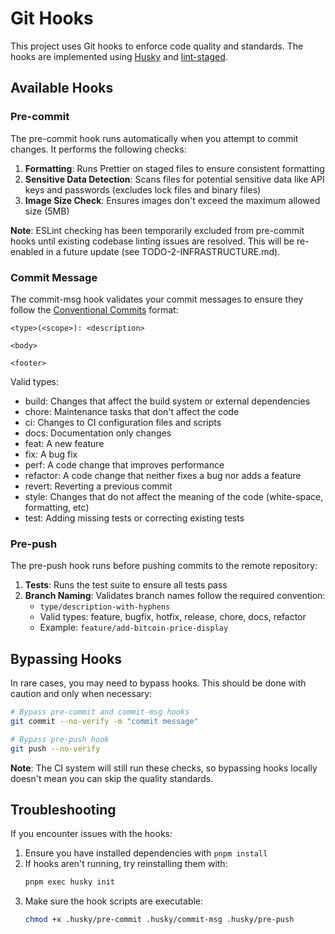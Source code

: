 # Git Hooks

This project uses Git hooks to enforce code quality and standards. The hooks are implemented using [Husky](https://github.com/typicode/husky) and [lint-staged](https://github.com/okonet/lint-staged).

## Available Hooks

### Pre-commit

The pre-commit hook runs automatically when you attempt to commit changes. It performs the following checks:

1. **Formatting**: Runs Prettier on staged files to ensure consistent formatting
2. **Sensitive Data Detection**: Scans files for potential sensitive data like API keys and passwords (excludes lock files and binary files)
3. **Image Size Check**: Ensures images don't exceed the maximum allowed size (5MB)

**Note**: ESLint checking has been temporarily excluded from pre-commit hooks until existing codebase linting issues are resolved. This will be re-enabled in a future update (see TODO-2-INFRASTRUCTURE.md).

### Commit Message

The commit-msg hook validates your commit messages to ensure they follow the [Conventional Commits](https://www.conventionalcommits.org/) format:

```
<type>(<scope>): <description>

<body>

<footer>
```

Valid types:

- build: Changes that affect the build system or external dependencies
- chore: Maintenance tasks that don't affect the code
- ci: Changes to CI configuration files and scripts
- docs: Documentation only changes
- feat: A new feature
- fix: A bug fix
- perf: A code change that improves performance
- refactor: A code change that neither fixes a bug nor adds a feature
- revert: Reverting a previous commit
- style: Changes that do not affect the meaning of the code (white-space, formatting, etc)
- test: Adding missing tests or correcting existing tests

### Pre-push

The pre-push hook runs before pushing commits to the remote repository:

1. **Tests**: Runs the test suite to ensure all tests pass
2. **Branch Naming**: Validates branch names follow the required convention:
   - `type/description-with-hyphens`
   - Valid types: feature, bugfix, hotfix, release, chore, docs, refactor
   - Example: `feature/add-bitcoin-price-display`

## Bypassing Hooks

In rare cases, you may need to bypass hooks. This should be done with caution and only when necessary:

```bash
# Bypass pre-commit and commit-msg hooks
git commit --no-verify -m "commit message"

# Bypass pre-push hook
git push --no-verify
```

**Note**: The CI system will still run these checks, so bypassing hooks locally doesn't mean you can skip the quality standards.

## Troubleshooting

If you encounter issues with the hooks:

1. Ensure you have installed dependencies with `pnpm install`
2. If hooks aren't running, try reinstalling them with:
   ```bash
   pnpm exec husky init
   ```
3. Make sure the hook scripts are executable:
   ```bash
   chmod +x .husky/pre-commit .husky/commit-msg .husky/pre-push
   ```
